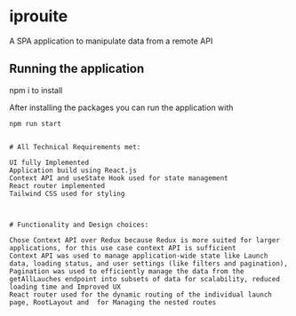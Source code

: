 # iprouite

A SPA application to manipulate data from a remote API

## Running the application

npm i to install

After installing the packages you can run the application with

```
npm run start


# All Technical Requirements met:

UI fully Implemented
Application build using React.js
Context API and useState Hook used for state management
React router implemented
Tailwind CSS used for styling



# Functionality and Design choices:

Chose Context API over Redux because Redux is more suited for larger applications, for this use case context API is sufficient
Context API was used to manage application-wide state like Launch data, loading status, and user settings (like filters and pagination),
Pagination was used to efficiently manage the data from the getAllLauches endpoint into subsets of data for scalability, reduced loading time and Improved UX
React router used for the dynamic routing of the individual launch page, RootLayout and  for Managing the nested routes





```
